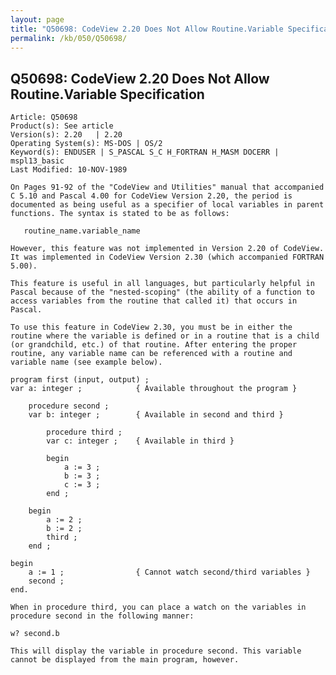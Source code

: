 ```yaml
---
layout: page
title: "Q50698: CodeView 2.20 Does Not Allow Routine.Variable Specification"
permalink: /kb/050/Q50698/
---
```


## Q50698: CodeView 2.20 Does Not Allow Routine.Variable Specification

	Article: Q50698
	Product(s): See article
	Version(s): 2.20   | 2.20
	Operating System(s): MS-DOS | OS/2
	Keyword(s): ENDUSER | S_PASCAL S_C H_FORTRAN H_MASM DOCERR | mspl13_basic
	Last Modified: 10-NOV-1989
	
	On Pages 91-92 of the "CodeView and Utilities" manual that accompanied
	C 5.10 and Pascal 4.00 for CodeView Version 2.20, the period is
	documented as being useful as a specifier of local variables in parent
	functions. The syntax is stated to be as follows:
	
	   routine_name.variable_name
	
	However, this feature was not implemented in Version 2.20 of CodeView.
	It was implemented in CodeView Version 2.30 (which accompanied FORTRAN
	5.00).
	
	This feature is useful in all languages, but particularly helpful in
	Pascal because of the "nested-scoping" (the ability of a function to
	access variables from the routine that called it) that occurs in
	Pascal.
	
	To use this feature in CodeView 2.30, you must be in either the
	routine where the variable is defined or in a routine that is a child
	(or grandchild, etc.) of that routine. After entering the proper
	routine, any variable name can be referenced with a routine and
	variable name (see example below).
	
	program first (input, output) ;
	var a: integer ;            { Available throughout the program }
	
	    procedure second ;
	    var b: integer ;        { Available in second and third }
	
	        procedure third ;
	        var c: integer ;    { Available in third }
	
	        begin
	            a := 3 ;
	            b := 3 ;
	            c := 3 ;
	        end ;
	
	    begin
	        a := 2 ;
	        b := 2 ;
	        third ;
	    end ;
	
	begin
	    a := 1 ;                { Cannot watch second/third variables }
	    second ;
	end.
	
	When in procedure third, you can place a watch on the variables in
	procedure second in the following manner:
	
	w? second.b
	
	This will display the variable in procedure second. This variable
	cannot be displayed from the main program, however.
